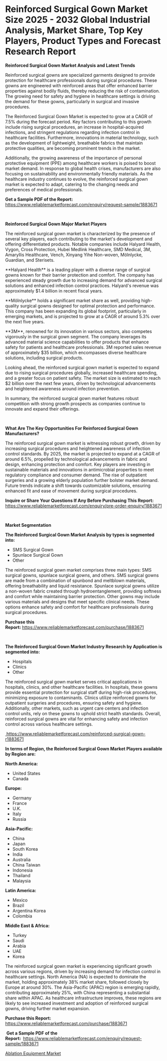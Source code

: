 <p><h1>Reinforced Surgical Gown Market Size 2025 - 2032 Global Industrial Analysis, Market Share, Top Key Players, Product Types and Forecast Research Report</h1></p><p><strong>Reinforced Surgical Gown Market Analysis and Latest Trends</strong></p>
<p><p>Reinforced surgical gowns are specialized garments designed to provide protection for healthcare professionals during surgical procedures. These gowns are engineered with reinforced areas that offer enhanced barrier properties against bodily fluids, thereby reducing the risk of contamination. The growing need for safety and hygiene in healthcare settings is driving the demand for these gowns, particularly in surgical and invasive procedures.</p><p>The Reinforced Surgical Gown Market is expected to grow at a CAGR of 7.5% during the forecast period. Key factors contributing to this growth include rising surgical procedures, an increase in hospital-acquired infections, and stringent regulations regarding infection control in healthcare facilities. Furthermore, innovations in material technology, such as the development of lightweight, breathable fabrics that maintain protective qualities, are becoming prominent trends in the market.</p><p>Additionally, the growing awareness of the importance of personal protective equipment (PPE) among healthcare workers is poised to boost market demand. In response to global health crises, manufacturers are also focusing on sustainability and environmentally friendly materials. As the healthcare industry continues to evolve, the reinforced surgical gown market is expected to adapt, catering to the changing needs and preferences of medical professionals.</p></p>
<p><strong>Get a Sample PDF of the Report:&nbsp;</strong> <a href="https://www.reliablemarketforecast.com/enquiry/request-sample/1883671?utm_campaign=2752&utm_medium=2&utm_source=Github&utm_content=ia&utm_term=04032025&utm_id=reinforced-surgical-gown">https://www.reliablemarketforecast.com/enquiry/request-sample/1883671</a></p>
<p>&nbsp;</p>
<p><strong>Reinforced Surgical Gown Major Market Players</strong></p>
<p><p>The reinforced surgical gown market is characterized by the presence of several key players, each contributing to the market's development and offering differentiated products. Notable companies include Halyard Health, Vygon, Cross Protection, Hubei Medlink Healthcare, SMD Medical, 3M, Amaryllis Healthcare, Vench, Xinyang Yihe Non-woven, Mölnlycke, Guardian, and Sterisets.</p><p>**Halyard Health** is a leading player with a diverse range of surgical gowns known for their barrier protection and comfort. The company has experienced steady growth due to increasing demand for advanced surgical solutions and enhanced infection control practices. Halyard's revenue was approximately $1.4 billion in recent fiscal years.</p><p>**Mölnlycke** holds a significant market share as well, providing high-quality surgical gowns designed for optimal protection and performance. This company has been expanding its global footprint, particularly in emerging markets, and is projected to grow at a CAGR of around 5.3% over the next five years.</p><p>**3M**, renowned for its innovation in various sectors, also competes vigorously in the surgical gown segment. The company leverages its advanced material science capabilities to offer products that enhance safety for patients and healthcare professionals. 3M reported sales revenue of approximately $35 billion, which encompasses diverse healthcare solutions, including surgical products.</p><p>Looking ahead, the reinforced surgical gown market is expected to expand due to rising surgical procedures globally, increased healthcare spending, and a greater focus on patient safety. The market size is estimated to reach $2 billion over the next few years, driven by technological advancements and heightened awareness around infection prevention.</p><p>In summary, the reinforced surgical gown market features robust competition with strong growth prospects as companies continue to innovate and expand their offerings.</p></p>
<p>&nbsp;</p>
<p><strong>What Are The Key Opportunities For Reinforced Surgical Gown Manufacturers?</strong></p>
<p><p>The reinforced surgical gown market is witnessing robust growth, driven by increasing surgical procedures and heightened awareness of infection control standards. By 2025, the market is projected to expand at a CAGR of around 6.5%, propelled by technological advancements in fabric and design, enhancing protection and comfort. Key players are investing in sustainable materials and innovations in antimicrobial properties to meet regulatory compliance and consumer demand. The rise of outpatient surgeries and a growing elderly population further bolster market demand. Future trends indicate a shift towards customizable solutions, ensuring enhanced fit and ease of movement during surgical procedures.</p></p>
<p><strong>Inquire or Share Your Questions If Any Before Purchasing This Report:</strong> <a href="https://www.reliablemarketforecast.com/enquiry/pre-order-enquiry/1883671?utm_campaign=2752&utm_medium=2&utm_source=Github&utm_content=ia&utm_term=04032025&utm_id=reinforced-surgical-gown">https://www.reliablemarketforecast.com/enquiry/pre-order-enquiry/1883671</a></p>
<p>&nbsp;</p>
<p><strong>Market Segmentation</strong></p>
<p><strong>The Reinforced Surgical Gown Market Analysis by types is segmented into:</strong></p>
<p><ul><li>SMS Surgical Gown</li><li>Spunlace Surgical Gown</li><li>Other</li></ul></p>
<p><p>The reinforced surgical gown market comprises three main types: SMS surgical gowns, spunlace surgical gowns, and others. SMS surgical gowns are made from a combination of spunbond and meltblown materials, offering breathability and liquid resistance. Spunlace surgical gowns utilize a non-woven fabric created through hydroentanglement, providing softness and comfort while maintaining barrier protection. Other gowns may include various materials and designs that meet specific clinical needs. These options enhance safety and comfort for healthcare professionals during surgical procedures.</p></p>
<p><strong>Purchase this Report:&nbsp;</strong><a href="https://www.reliablemarketforecast.com/purchase/1883671?utm_campaign=2752&utm_medium=2&utm_source=Github&utm_content=ia&utm_term=04032025&utm_id=reinforced-surgical-gown">https://www.reliablemarketforecast.com/purchase/1883671</a></p>
<p>&nbsp;</p>
<p><strong>The Reinforced Surgical Gown Market Industry Research by Application is segmented into:</strong></p>
<p><ul><li>Hospitals</li><li>Clinics</li><li>Other</li></ul></p>
<p><p>The reinforced surgical gown market serves critical applications in hospitals, clinics, and other healthcare facilities. In hospitals, these gowns provide essential protection for surgical staff during high-risk procedures, minimizing exposure to contaminants. Clinics utilize reinforced gowns for outpatient surgeries and procedures, ensuring safety and hygiene. Additionally, other markets, such as urgent care centers and infection control units, rely on these gowns to uphold strict health standards. Overall, reinforced surgical gowns are vital for enhancing safety and infection control across various healthcare settings.</p></p>
<p><a href="https://www.reliablemarketforecast.com/reinforced-surgical-gown-r1883671?utm_campaign=2752&utm_medium=2&utm_source=Github&utm_content=ia&utm_term=04032025&utm_id=reinforced-surgical-gown">&nbsp;https://www.reliablemarketforecast.com/reinforced-surgical-gown-r1883671</a></p>
<p><strong>In terms of Region, the Reinforced Surgical Gown Market Players available by Region are:</strong></p>
<p>
    <p> <strong> North America: </strong>
        <ul>
            <li>United States</li>
            <li>Canada</li>
        </ul>
        </p> 
    <p> <strong> Europe: </strong>
        <ul>
            <li>Germany</li>
            <li>France</li>
            <li>U.K.</li>
            <li>Italy</li>
            <li>Russia</li>
        </ul>
        </p> 
    <p> <strong> Asia-Pacific: </strong>
        <ul>
            <li>China</li>
            <li>Japan</li>
            <li>South Korea</li>
            <li>India</li>
            <li>Australia</li>
            <li>China Taiwan</li>
            <li>Indonesia</li>
            <li>Thailand</li>
            <li>Malaysia</li>
        </ul>
        </p> 
    <p> <strong> Latin America: </strong>
        <ul>
            <li>Mexico</li>
            <li>Brazil</li>
            <li>Argentina Korea</li>
            <li>Colombia</li>
        </ul>
        </p> 
    <p> <strong> Middle East & Africa: </strong>
        <ul>
            <li>Turkey</li>
            <li>Saudi</li>
            <li>Arabia</li>
            <li>UAE</li>
            <li>Korea</li>
        </ul>
    </p>
    </p>
<p><p>The reinforced surgical gown market is experiencing significant growth across various regions, driven by increasing demand for infection control in healthcare settings. North America (NA) is expected to dominate the market, holding approximately 38% market share, followed closely by Europe at around 30%. The Asia-Pacific (APAC) region is emerging rapidly, contributing approximately 25%, with China representing a substantial share within APAC. As healthcare infrastructure improves, these regions are likely to see increased investment and adoption of reinforced surgical gowns, driving further market expansion.</p></p>
<p><strong>Purchase this Report: </strong><a href="https://www.reliablemarketforecast.com/purchase/1883671?utm_campaign=2752&utm_medium=2&utm_source=Github&utm_content=ia&utm_term=04032025&utm_id=reinforced-surgical-gown">https://www.reliablemarketforecast.com/purchase/1883671</a></p>
<p>&nbsp;<strong>Get a Sample PDF of the Report:&nbsp;&nbsp;</strong><a href="https://www.reliablemarketforecast.com/enquiry/request-sample/1883671?utm_campaign=2752&utm_medium=2&utm_source=Github&utm_content=ia&utm_term=04032025&utm_id=reinforced-surgical-gown">https://www.reliablemarketforecast.com/enquiry/request-sample/1883671</a></p>
<p><strong></strong></p>
<p><p><a href="https://github.com/curinbucan9/Market-Research-Report-List-1/blob/main/ablation-equipment-market.md?utm_campaign=2752&utm_medium=2&utm_source=Github&utm_content=ia&utm_term=04032025&utm_id=reinforced-surgical-gown">Ablation Equipment Market</a></p></p>